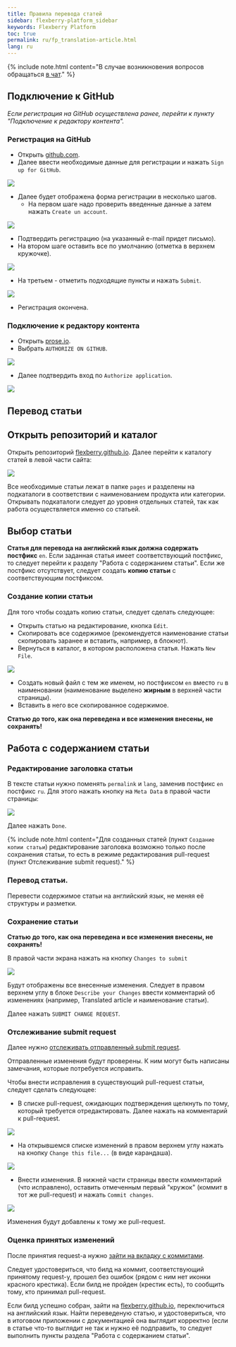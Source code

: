 ```yaml
---
title: Правила перевода статей
sidebar: flexberry-platform_sidebar
keywords: Flexberry Platform
toc: true
permalink: ru/fp_translation-article.html
lang: ru
---
```


{% include note.html content="В случае возникновения вопросов обращаться [в чат](https://gitter.im/Flexberry/PlatformDevelopment)." %}

## Подключение к GitHub

_Если регистрация на GitHub осуществлена ранее, перейти к пункту "Подключение к редактору контента"._

### Регистрация на GitHub

* Открыть [github.com](https://github.com/).
* Далее ввести необходимые данные для регистрации и нажать `Sign up for GitHub`.

![](/images/pages/products/flexberry-platform/work-article/check-in-github.png)

* Далее будет отображена форма регистрации в несколько шагов.
  * На первом шаге надо проверить введенные данные а затем нажать `Create un account`.

![](/images/pages/products/flexberry-platform/work-article/check-in-step1.png)

  * Подтвердить регистрацию (на указанный e-mail придет письмо).
  * На втором шаге оставить все по умолчанию (отметка в верхнем кружочке).

![](/images/pages/products/flexberry-platform/work-article/check-in-step2.png)

  * На третьем - отметить подходящие пункты и нажать `Submit`.

![](/images/pages/products/flexberry-platform/work-article/check-in-step3.png)

* Регистрация окончена.

### Подключение к редактору контента

* Открыть [prose.io](http://prose.io/).
* Выбрать `AUTHORIZE ON GITHUB`.

![](/images/pages/products/flexberry-platform/work-article/open-prose-io.png)

* Далее подтвердить вход по `Authorize application`.

![](/images/pages/products/flexberry-platform/work-article/authorize-application.png)

## Перевод статьи

## Открыть репозиторий и каталог

Открыть репозиторий [flexberry.github.io](http://prose.io/#Flexberry/flexberry.github.io). Далее перейти к каталогу статей в левой части сайта:

![](/images/pages/products/flexberry-platform/work-article/open-folder.png)

Все необходимые статьи лежат в папке `pages` и разделены на подкаталоги в соответствии с наименованием продукта или категории. Открывать подкаталоги следует до уровня отдельных статей, так как работа осуществляется именно со статьей.

## Выбор статьи

__Статья для перевода на английский язык должна содержать постфикс__ `en`.
Если заданная статья имеет соответствующий постфикс, то следует перейти к разделу "Работа с содержанием статьи".
Если же постфикс отсутствует, следует создать __копию статьи__ с соответствующим постфиксом.

### Создание копии статьи

Для того чтобы создать копию статьи, следует сделать следующее:

* Открыть статью на редактирование, кнопка `Edit`.
* Скопировать все содержимое (рекомендуется наименование статьи скопировать заранее и вставить, например, в блокнот).
* Вернуться в каталог, в котором расположена статья. Нажать `New File`.

![](/images/pages/products/flexberry-platform/work-article/new-article.png)

* Создать новый файл с тем же именем, но постфиксом `en` вместо `ru` в наименовании (наименование выделено __жирным__ в верхней части страницы).
* Вставить в него все скопированное содержимое.

__Статью до того, как она переведена и все изменения внесены, не сохранять!__

## Работа с содержанием статьи

### Редактирование заголовка статьи

В тексте статьи нужно поменять `permalink` и `lang`, заменив постфикс `en` постфикс `ru`. Для этого нажать кнопку на `Meta Data` в правой части страницы:

![](/images/pages/products/flexberry-platform/work-article/update-toc.png)

Далее нажать `Done`.

{% include note.html content="Для созданных статей (пункт `Создание копии статьи`) редактирование заголовка возможно только после сохранения статьи, то есть в режиме редактирования pull-request (пункт Отслеживание submit request)." %}

### Перевод статьи.

Перевести содержимое статьи на английский язык, не меняя её структуры и разметки.

### Сохранение статьи

__Статью до того, как она переведена и все изменения внесены, не сохранять!__

В правой части экрана нажать на кнопку `Changes to submit`

![](/images/pages/products/flexberry-platform/work-article/save-article.png)

Будут отображены все внесенные изменения. Следует в правом верхнем углу в блоке `Describe your Changes` ввести комментарий об изменениях (например, Translated article и наименование статьи).

Далее нажать `SUBMIT CHANGE REQUEST`.

### Отслеживание submit request

Далее нужно [отслеживать отправленный submit request](https://github.com/Flexberry/flexberry.github.io/pulls).

Отправленные изменения будут проверены. К ним могут быть написаны замечания, которые потребуется исправить.

Чтобы внести исправления в существующий pull-request статьи, следует сделать следующее:

 * В списке pull-request, ожидающих подтверждения щелкнуть по тому, который требуется отредактировать.
Далее нажать на комментарий к pull-request.

![](/images/pages/products/flexberry-platform/work-article/change-pull-request1.png)

* На открывшемся списке изменений в правом верхнем углу нажать на кнопку `Change this file...` (в виде карандаша).

![](/images/pages/products/flexberry-platform/work-article/change-pull-request2.png)

* Внести изменения. В нижней части страницы ввести комментарий (что исправлено), оставить отмеченным первый "кружок" (коммит в тот же pull-request) и нажать `Commit changes`.

![](/images/pages/products/flexberry-platform/work-article/change-pull-request3.png)

Изменения будут добавлены к тому же pull-request.

### Оценка принятых изменений

После принятия request-а нужно [зайти на вкладку с коммитами](https://github.com/Flexberry/flexberry.github.io/commits/master).

Следует удостовериться, что билд на коммит, соответствующий принятому request-у, прошел без ошибок (рядом с ним нет иконки красного крестика). Если билд не пройден (крестик есть), то сообщить тому, кто принимал pull-request.

Если билд успешно собран, зайти на [flexberry.github.io](https://flexberry.github.io), переключиться на английский язык. Найти переведеную статью, и удостовериться, что в итоговом приложении с документацией она выглядит корректно (если в статье что-то выглядит не так и нужно её подправить, то следует выполнить пункты раздела "Работа с содержанием статьи".
